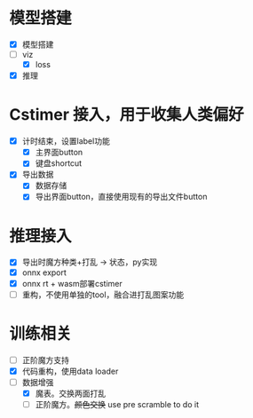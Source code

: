 # 模型搭建

- [x] 模型搭建
- [ ] viz
  - [x] loss
- [x] 推理

# Cstimer 接入，用于收集人类偏好

- [x] 计时结束，设置label功能
    - [x] 主界面button
    - [x] 键盘shortcut
- [x] 导出数据
    - [x] 数据存储
    - [x] 导出界面button，直接使用现有的导出文件button

# 推理接入

- [x] 导出时魔方种类+打乱 -> 状态，py实现
- [x] onnx export
- [x] onnx rt + wasm部署cstimer
- [ ] 重构，不使用单独的tool，融合进打乱图案功能

# 训练相关

- [ ] 正阶魔方支持
- [x] 代码重构，使用data loader
- [ ] 数据增强
  - [x] 魔表。交换两面打乱
  - [ ] 正阶魔方。~~颜色交换~~ use pre scramble to do it